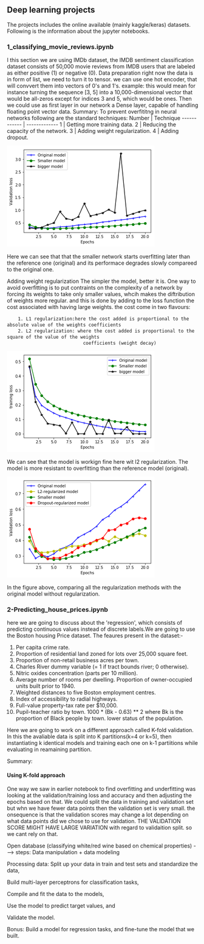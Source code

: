 ## Deep learning projects
The projects includes the online available (mainly kaggle/keras) datasets. Following is the information about the jupyter notebooks.

### 1_classifying_movie_reviews.ipynb
I this section we are using IMDb dataset, the IMDB sentiment classification dataset consists of 50,000 movie reviews from IMDB users that are labeled as either positive (1) or negative (0).
Data preparation
right now the data is in form of list, we need to turn it to tensor. we can use one hot encoder, that will convvert them into vectors of 0's and 1's. example: this would mean for instance turning the sequence [3, 5] into a 10,000-dimensional vector that would be all-zeros except for indices 3 and 5, which would be ones. Then we could use as first layer in our network a Dense layer, capable of handling floating point vector data.
Summary: To prevent overfititng in neural networks following are the standard techniques:
Number | Technique
------------ | -------------
1 | Getting more training data.
2 | Reducing the capacity of the network.
3 | Adding weight regularization.
4 | Adding dropout.

![Here we can see that that the smaller network starts overfitting later than the reference one (original) and its performace degrades slowly compareed to the original one.](/images/regularization1.png)

Here we can see that that the smaller network starts overfitting later than the reference one (original) and its performace degrades slowly compareed to the original one.

Adding weight regularization
The simpler the model, better it is. One way to avoid overfitting is to put contraints on the complexity of a network by forcing its weights to take only smaller values, whcih makes the diftribution of weights more regular. and this is done by adding to the loss function the cost associated with having large weights. the cost come in two flavours:

        1. L1 regularization:here the cost added is proportional to the absolute value of the weights coefficients 
        2. L2 regularization: where the cost added is proportional to the square of the value of the weights 
                                coefficients (weight decay)
![We can see that the model is workign fine here wit l2 regularization. The model is more resistant to overfitting than the reference model (original).](/images/regularization2.png)

We can see that the model is workign fine here wit l2 regularization. The model is more resistant to overfitting than the reference model (original).

![comparing all the regularization methods with the original model without regularization](/images/regularization_methods.png)

In the figure above, comparing all the regularization methods with the original model without regularization.

### 2-Predicting_house_prices.ipynb
here we are going to discuss about the 'regression', which consists of predicting continuous values instead of discrete labels.We are going to use the Boston housing Price dataset. The feaures present in the dataset:-

1. Per capita crime rate. 
2. Proportion of residential land zoned for lots over 25,000 square feet. 
3. Proportion of non-retail business acres per town. 
4. Charles River dummy variable (= 1 if tract bounds river; 0 otherwise). 
5. Nitric oxides concentration (parts per 10 million). 
6. Average number of rooms per dwelling. Proportion of owner-occupied units built prior to 1940. 
7. Weighted distances to five Boston employment centres. 
8. Index of accessibility to radial highways. 
9. Full-value property-tax rate per $10,000. 
10. Pupil-teacher ratio by town. 1000 * (Bk - 0.63) ** 2 where Bk is the proportion of Black people by town. lower status of the population.

Here we are going to work on a different approach called K-fold validation. In this the avaliable data is split into K partitions(k=4 or k=5), then instantiating k identical models and training each one on k-1 partiitions while evaluating in reamaining partition.


Summary:
#### Using K-fold approach
One way we saw in earlier notebook to find overfitting and underfitting was looking at the validation/training loss and accuracy and then adjusting the epochs based on that. We could split the data in training and validation set but whn we have fewer data points then the validation set is very small. the onsequence is that the validation scores may change a lot depending on what data points did we chose to use for validation. THE VALIDATION SCORE MIGHT HAVE LARGE VARIATION with regard to validaition split. so we cant rely on that.

Open database (classifying white/red wine based on chemical properties)
---> steps: Data manipulation + data modeling


Processing data:  Split up your data in train and test sets and standardize the data,

Build multi-layer perceptrons for classification tasks,

Compile and fit the data to the models,

Use the model to predict target values, and

Validate the model.

Bonus: Build a model for regression tasks, and fine-tune the model that we built.
 
